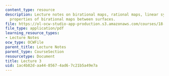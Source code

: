 ```yaml
---
content_type: resource
description: Lecture notes on birational maps, rational maps, linear systems, and
  properties of birational maps between surfaces.
file: https://ol-ocw-studio-app-production.s3.amazonaws.com/courses/18-727-topics-in-algebraic-geometry-algebraic-surfaces-spring-2008/1ac4b82daa4485674ad67c21b5a49e7a_lect3.pdf
file_type: application/pdf
learning_resource_types:
- Lecture Notes
ocw_type: OCWFile
parent_title: Lecture Notes
parent_type: CourseSection
resourcetype: Document
title: Lecture 3
uid: 1ac4b82d-aa44-8567-4ad6-7c21b5a49e7a
---
```


